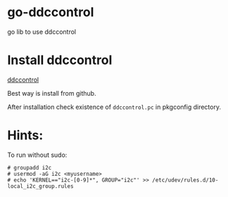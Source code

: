 # go-ddccontrol
go lib to use ddccontrol

# Install ddccontrol

[ddccontrol](https://github.com/ddccontrol/ddccontrol)

Best way is install from github.

After installation check existence of ```ddccontrol.pc``` in pkgconfig directory.


# Hints:

To run without sudo:
```
# groupadd i2c
# usermod -aG i2c <myusername>
# echo 'KERNEL=="i2c-[0-9]*", GROUP="i2c"' >> /etc/udev/rules.d/10-local_i2c_group.rules
```